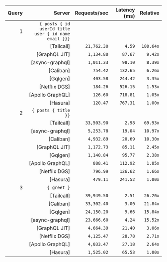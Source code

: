 <!-- PERFORMANCE_RESULTS_START -->

| Query | Server | Requests/sec | Latency (ms) | Relative |
|-------:|--------:|--------------:|--------------:|---------:|
| 1 | `{ posts { id userId title user { id name email }}}` |
|| [Tailcall] | `21,762.30` | `4.59` | `180.64x` |
|| [GraphQL JIT] | `1,134.80` | `87.67` | `9.42x` |
|| [async-graphql] | `1,011.33` | `98.10` | `8.39x` |
|| [Caliban] | `754.42` | `132.65` | `6.26x` |
|| [Gqlgen] | `403.58` | `244.42` | `3.35x` |
|| [Netflix DGS] | `184.26` | `526.15` | `1.53x` |
|| [Apollo GraphQL] | `126.60` | `718.81` | `1.05x` |
|| [Hasura] | `120.47` | `767.31` | `1.00x` |
| 2 | `{ posts { title }}` |
|| [Tailcall] | `33,503.90` | `2.98` | `69.93x` |
|| [async-graphql] | `5,253.78` | `19.04` | `10.97x` |
|| [Caliban] | `4,932.89` | `20.69` | `10.30x` |
|| [GraphQL JIT] | `1,172.73` | `85.11` | `2.45x` |
|| [Gqlgen] | `1,140.84` | `95.77` | `2.38x` |
|| [Apollo GraphQL] | `888.41` | `112.92` | `1.85x` |
|| [Netflix DGS] | `796.99` | `126.62` | `1.66x` |
|| [Hasura] | `479.11` | `241.52` | `1.00x` |
| 3 | `{ greet }` |
|| [Tailcall] | `39,949.50` | `2.51` | `26.20x` |
|| [Caliban] | `33,302.40` | `3.00` | `21.84x` |
|| [Gqlgen] | `24,150.20` | `9.66` | `15.84x` |
|| [async-graphql] | `23,666.60` | `4.24` | `15.52x` |
|| [GraphQL JIT] | `4,664.39` | `21.40` | `3.06x` |
|| [Netflix DGS] | `4,125.47` | `28.78` | `2.71x` |
|| [Apollo GraphQL] | `4,033.47` | `27.18` | `2.64x` |
|| [Hasura] | `1,525.02` | `65.53` | `1.00x` |

<!-- PERFORMANCE_RESULTS_END -->
